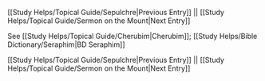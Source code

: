 [[Study Helps/Topical Guide/Sepulchre|Previous Entry]]  ||  [[Study Helps/Topical Guide/Sermon on the Mount|Next Entry]]

 See [[Study Helps/Topical Guide/Cherubim|Cherubim]]; [[Study Helps/Bible Dictionary/Seraphim|BD Seraphim]]

[[Study Helps/Topical Guide/Sepulchre|Previous Entry]]  ||  [[Study Helps/Topical Guide/Sermon on the Mount|Next Entry]]